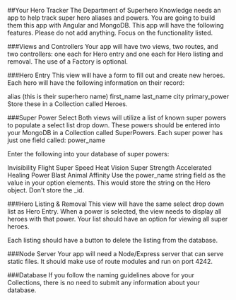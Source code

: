 ##Your Hero Tracker
The Department of Superhero Knowledge needs an app to help track super hero aliases and powers. You are going to build them this app with Angular and MongoDB. This app will have the following features. Please do not add anything. Focus on the functionality listed.

###Views and Controllers
Your app will have two views, two routes, and two controllers: one each for Hero entry and one each for Hero listing and removal. The use of a Factory is optional.

###Hero Entry
This view will have a form to fill out and create new heroes. Each hero will have the following information on their record:

alias (this is their superhero name)
first_name
last_name
city
primary_power
Store these in a Collection called Heroes.

###Super Power Select
Both views will utilize a list of known super powers to populate a select list drop down. These powers should be entered into your MongoDB in a Collection called SuperPowers. Each super power has just one field called: power_name

Enter the following into your database of super powers:

Invisibility
Flight
Super Speed
Heat Vision
Super Strength
Accelerated Healing
Power Blast
Animal Affinity
Use the power_name string field as the value in your option elements. This would store the string on the Hero object. Don't store the _id.

###Hero Listing & Removal
This view will have the same select drop down list as Hero Entry. When a power is selected, the view needs to display all heroes with that power. Your list should have an option for viewing all super heroes.

Each listing should have a button to delete the listing from the database.

###Node Server
Your app will need a Node/Express server that can serve static files. It should make use of route modules and run on port 4242.

###Database
If you follow the naming guidelines above for your Collections, there is no need to submit any information about your database.
